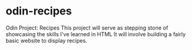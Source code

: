 # odin-recipes
Odin Project: Recipes
This project will serve as stepping stone of showcasing the skills I've learned in HTML
It will involve building a fairly basic website to display recipes. 